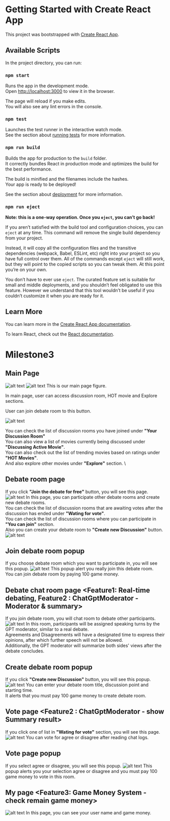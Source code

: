 # Getting Started with Create React App

This project was bootstrapped with [Create React App](https://github.com/facebook/create-react-app).

## Available Scripts

In the project directory, you can run:

### `npm start`

Runs the app in the development mode.\
Open [http://localhost:3000](http://localhost:3000) to view it in the browser.

The page will reload if you make edits.\
You will also see any lint errors in the console.

### `npm test`

Launches the test runner in the interactive watch mode.\
See the section about [running tests](https://facebook.github.io/create-react-app/docs/running-tests) for more information.

### `npm run build`

Builds the app for production to the `build` folder.\
It correctly bundles React in production mode and optimizes the build for the best performance.

The build is minified and the filenames include the hashes.\
Your app is ready to be deployed!

See the section about [deployment](https://facebook.github.io/create-react-app/docs/deployment) for more information.

### `npm run eject`

**Note: this is a one-way operation. Once you `eject`, you can’t go back!**

If you aren’t satisfied with the build tool and configuration choices, you can `eject` at any time. This command will remove the single build dependency from your project.

Instead, it will copy all the configuration files and the transitive dependencies (webpack, Babel, ESLint, etc) right into your project so you have full control over them. All of the commands except `eject` will still work, but they will point to the copied scripts so you can tweak them. At this point you’re on your own.

You don’t have to ever use `eject`. The curated feature set is suitable for small and middle deployments, and you shouldn’t feel obligated to use this feature. However we understand that this tool wouldn’t be useful if you couldn’t customize it when you are ready for it.

## Learn More

You can learn more in the [Create React App documentation](https://facebook.github.io/create-react-app/docs/getting-started).

To learn React, check out the [React documentation](https://reactjs.org/).

# Milestone3 
## Main Page
![alt text](image-1.png)
![alt text](image-3.png)
This is our main page figure. 

In main page, user can access discussion room, HOT movie and Explore sections. 

User can join debate room to this button.

![alt text](image-4.png)

You can check the list of discussion rooms you have joined under **"Your Discussion Room"** \
You can also view a list of movies currently being discussed under **"Discussing Active Movie"**. \
You can also check out the list of trending movies based on ratings under **"HOT Movies"**. \
And also explore other movies under **"Explore"** section. \

## Debate room page
If you click **"Join the debate for free"** button, you will see this page.
![alt text](image-6.png)
In this page, you can participate other debate rooms and create new debate rooms. \
You can check the list of discussion rooms that are awaiting votes after the discussion has ended under **"Wating for vote"**. \
You can check the list of discussion rooms where you can participate in **"You can join"** section. \
Also you can create your debate room to **"Create new Discussion"** button.
![alt text](image-7.png)
## Join debate room popup
If you choose debate room which you want to participate in, you will see this popup.
![alt text](image-8.png)
This popup alert you really join this debate room. \
You can join debate room by paying 100 game money.
## Debate chat room page <Feature1: Real-time debating, Feature2 : ChatGptModerator - Moderator & summary> 
If you join debate room, you will chat room to debate other participants.
![alt text](image-12.png)
In this room, participants will be assigned speaking turns by the GPT moderator, similar to a real debate. \
Agreements and Disagreements will have a designated time to express their opinions, after which further speech will not be allowed. \
Additionally, the GPT moderator will summarize both sides' views after the debate concludes.

## Create debate room popup
If you click **"Create new Discussion"** button, you will see this popup.
![alt text](image-9.png)
You can enter your debate room title, discussion point and starting time. \
It alerts that you must pay 100 game money to create debate room.
## Vote page <Feature2 : ChatGptModerator - show Summary result>
If you click one of list in **"Wating for vote"** section, you will see this page. 
![alt text](image-10.png)
You can vote for agree or disagree after reading chat logs. 
## Vote page popup
If you select agree or disagree, you will see this popup.
![alt text](image-11.png)
This popup alerts you your selection agree or disagree and you must pay 100 game money to vote in this room.
## My page <Feature3: Game Money System - check remain game money>
![alt text](image-13.png)
In this page, you can see your user name and game money. 
